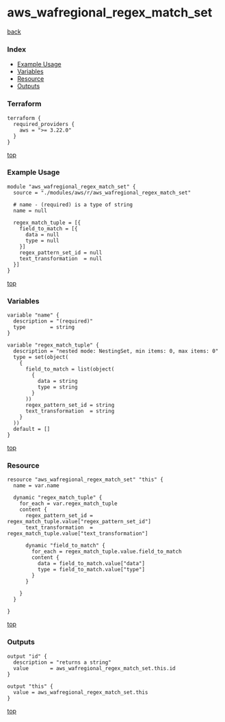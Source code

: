 # aws_wafregional_regex_match_set

[back](../aws.md)

### Index

- [Example Usage](#example-usage)
- [Variables](#variables)
- [Resource](#resource)
- [Outputs](#outputs)

### Terraform

```hcl
terraform {
  required_providers {
    aws = ">= 3.22.0"
  }
}
```

[top](#index)

### Example Usage

```hcl
module "aws_wafregional_regex_match_set" {
  source = "./modules/aws/r/aws_wafregional_regex_match_set"

  # name - (required) is a type of string
  name = null

  regex_match_tuple = [{
    field_to_match = [{
      data = null
      type = null
    }]
    regex_pattern_set_id = null
    text_transformation  = null
  }]
}
```

[top](#index)

### Variables

```hcl
variable "name" {
  description = "(required)"
  type        = string
}

variable "regex_match_tuple" {
  description = "nested mode: NestingSet, min items: 0, max items: 0"
  type = set(object(
    {
      field_to_match = list(object(
        {
          data = string
          type = string
        }
      ))
      regex_pattern_set_id = string
      text_transformation  = string
    }
  ))
  default = []
}
```

[top](#index)

### Resource

```hcl
resource "aws_wafregional_regex_match_set" "this" {
  name = var.name

  dynamic "regex_match_tuple" {
    for_each = var.regex_match_tuple
    content {
      regex_pattern_set_id = regex_match_tuple.value["regex_pattern_set_id"]
      text_transformation  = regex_match_tuple.value["text_transformation"]

      dynamic "field_to_match" {
        for_each = regex_match_tuple.value.field_to_match
        content {
          data = field_to_match.value["data"]
          type = field_to_match.value["type"]
        }
      }

    }
  }

}
```

[top](#index)

### Outputs

```hcl
output "id" {
  description = "returns a string"
  value       = aws_wafregional_regex_match_set.this.id
}

output "this" {
  value = aws_wafregional_regex_match_set.this
}
```

[top](#index)